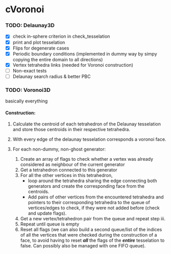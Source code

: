 # cVoronoi

### TODO: Delaunay3D
-[X] check in-sphere criterion in check_tesselation
-[X] print and plot tesselation
-[x] Flips for degenerate cases
-[X] Periodic boundary conditions (implemented in dummy way by simpy copying the entire domain to all directions)
-[X] Vertex tetrahedra links (needed for Voronoi construction)
-[ ] Non-exact tests
-[ ] Delaunay search radius & better PBC

### TODO: Voronoi3D
basically everything
#### Construction:
1. Calculate the centroid of each tetrahedron of the Delaunay tesselation and store those centroids in their respective tetrahedra.

2. With every edge of the delaunay tesselation corresponds a voronoi face.
3. For each non-dummy, non-ghost generator:
    1. Create an array of flags to check whether a vertex was already considered as neighbour of the current generator
    1. Get a tetrahedron connected to this generator
    1. For all the other vertices in this tetrahedron, 
        - loop around the tetrahedra sharing the edge connecting both generators and create the corresponding face from the centroids.
        - Add pairs of other vertices from the encountered tetrahedra and pointers to their corresponding tetrahedra to 
          the queue of vertices/edges to check, if they were not added before (check and update flags).
   1. Get a new vertex/tetrahedron pair from the queue and repeat step iii.
   1. Repeat until queue is empty
   1. Reset all flags (we can also build a second queue/list of the indices of all the vertices that were checked during the 
      construction of a face, to avoid having to reset ___all___ the flags of the ___entire___ tesselation to false. Can
      possibly also be managed with one FIFO queue).
          
